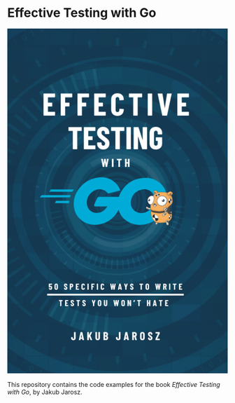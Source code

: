 # Effective Testing with Go


![](cover.png)

This repository contains the code examples for the book *Effective Testing with Go*, by Jakub Jarosz.
